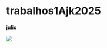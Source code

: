 # trabalhos1Ajk2025

**julio**


![]( https://tenor.com/pt-BR/view/good-morning-rise-and-shine-coffee-time-gif-4025350700874369502)


